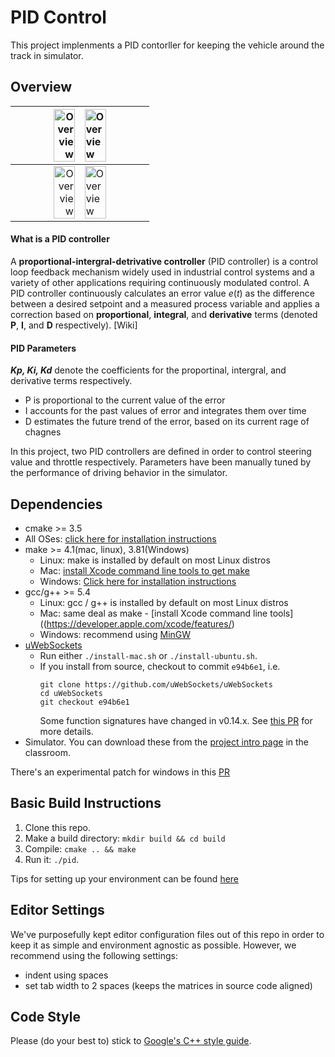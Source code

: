 # PID Control

This project implenments a PID contorller for keeping the vehicle around the track in simulator.

## Overview 

| <img src="./img/no_control.gif" alt="Overview" width="60%"> | <img src="./img/p_control.gif" alt="Overview" width="60%"> |
| ---------------------------------------: | :--------------------------------------- |
| <img src="./img/pi_control.gif" alt="Overview" width="60%"> | <img src="./img/pid_control.gif" alt="Overview" width="60%"> |

#### What is a PID controller

A **proportional-intergral-detrivative controller** (PID controller) is a control loop feedback mechanism widely used in industrial control systems and a variety of other applications requiring continuously modulated control. A PID controller continuously calculates an error value $e(t)$ as the difference between a desired setpoint and a measured process variable and applies a correction based on **proportional**, **integral**, and **derivative** terms (denoted **P**, **I**, and **D** respectively).  [Wiki]

#### PID Parameters

***Kp, Ki, Kd*** denote the coefficients for the proportinal, intergral, and derivative terms respectively.

- P is proportional to the current value of the error
- I accounts for the past values of error and integrates them over time
- D estimates the future trend of the error, based on its current rage of chagnes

In this project, two PID controllers are defined in order to control steering value and throttle respectively. Parameters have been manually tuned by the performance of driving behavior in the simulator. 

## Dependencies

* cmake >= 3.5
 * All OSes: [click here for installation instructions](https://cmake.org/install/)
* make >= 4.1(mac, linux), 3.81(Windows)
  * Linux: make is installed by default on most Linux distros
  * Mac: [install Xcode command line tools to get make](https://developer.apple.com/xcode/features/)
  * Windows: [Click here for installation instructions](http://gnuwin32.sourceforge.net/packages/make.htm)
* gcc/g++ >= 5.4
  * Linux: gcc / g++ is installed by default on most Linux distros
  * Mac: same deal as make - [install Xcode command line tools]((https://developer.apple.com/xcode/features/)
  * Windows: recommend using [MinGW](http://www.mingw.org/)
* [uWebSockets](https://github.com/uWebSockets/uWebSockets)
  * Run either `./install-mac.sh` or `./install-ubuntu.sh`.
  * If you install from source, checkout to commit `e94b6e1`, i.e.
    ```
    git clone https://github.com/uWebSockets/uWebSockets 
    cd uWebSockets
    git checkout e94b6e1
    ```
    Some function signatures have changed in v0.14.x. See [this PR](https://github.com/udacity/CarND-MPC-Project/pull/3) for more details.
* Simulator. You can download these from the [project intro page](https://github.com/udacity/self-driving-car-sim/releases) in the classroom.

There's an experimental patch for windows in this [PR](https://github.com/udacity/CarND-PID-Control-Project/pull/3)

## Basic Build Instructions

1. Clone this repo.
2. Make a build directory: `mkdir build && cd build`
3. Compile: `cmake .. && make`
4. Run it: `./pid`. 

Tips for setting up your environment can be found [here](https://classroom.udacity.com/nanodegrees/nd013/parts/40f38239-66b6-46ec-ae68-03afd8a601c8/modules/0949fca6-b379-42af-a919-ee50aa304e6a/lessons/f758c44c-5e40-4e01-93b5-1a82aa4e044f/concepts/23d376c7-0195-4276-bdf0-e02f1f3c665d)

## Editor Settings

We've purposefully kept editor configuration files out of this repo in order to
keep it as simple and environment agnostic as possible. However, we recommend
using the following settings:

* indent using spaces
* set tab width to 2 spaces (keeps the matrices in source code aligned)

## Code Style

Please (do your best to) stick to [Google's C++ style guide](https://google.github.io/styleguide/cppguide.html).

